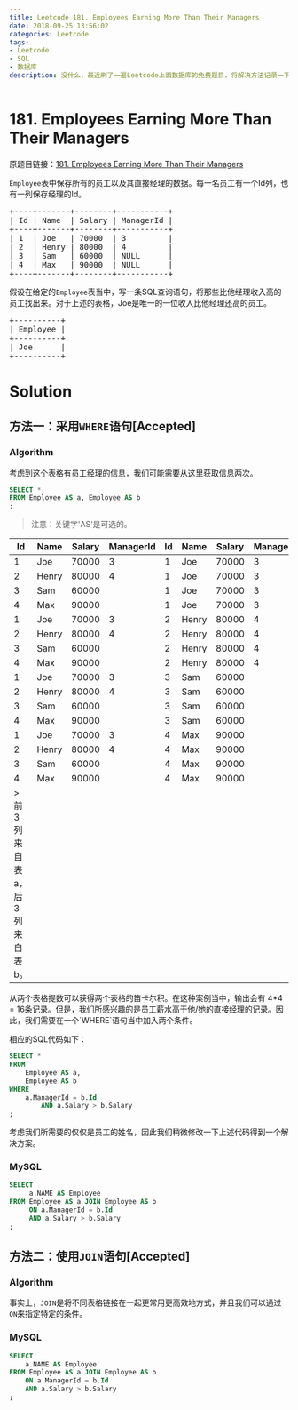 ```yaml
---
title: Leetcode 181. Employees Earning More Than Their Managers
date: 2018-09-25 13:56:02
categories: Leetcode
tags:
- Leetcode
- SQL
- 数据库
description: 没什么，最近刷了一遍Leetcode上面数据库的免费题目，将解决方法记录一下。
---
```

# 181. Employees Earning More Than Their Managers

原题目链接：[181. Employees Earning More Than Their Managers](https://leetcode.com/articles/employees-earning-more-than-their-managers/)


`Employee`表中保存所有的员工以及其直接经理的数据。每一名员工有一个Id列，也有一列保存经理的Id。
<pre>
+----+-------+--------+-----------+
| Id | Name  | Salary | ManagerId |
+----+-------+--------+-----------+
| 1  | Joe   | 70000  | 3         |
| 2  | Henry | 80000  | 4         |
| 3  | Sam   | 60000  | NULL      |
| 4  | Max   | 90000  | NULL      |
+----+-------+--------+-----------+
</pre>
假设在给定的`Employee`表当中，写一条SQL查询语句，将那些比他经理收入高的员工找出来。对于上述的表格，Joe是唯一的一位收入比他经理还高的员工。
<pre>
+----------+
| Employee |
+----------+
| Joe      |
+----------+
</pre>


# Solution

## 方法一：采用`WHERE`语句[Accepted]

### Algorithm

考虑到这个表格有员工经理的信息，我们可能需要从这里获取信息两次。

```sql
SELECT *
FROM Employee AS a, Employee AS b
;
```

> 注意：关键字'AS'是可选的。
<table>
<thead>
<tr>
<th>Id</th>
<th>Name</th>
<th>Salary</th>
<th>ManagerId</th>
<th>Id</th>
<th>Name</th>
<th>Salary</th>
<th>ManagerId</th>
</tr>
</thead>
<tbody>
<tr>
<td>1</td>
<td>Joe</td>
<td>70000</td>
<td>3</td>
<td>1</td>
<td>Joe</td>
<td>70000</td>
<td>3</td>
</tr>
<tr>
<td>2</td>
<td>Henry</td>
<td>80000</td>
<td>4</td>
<td>1</td>
<td>Joe</td>
<td>70000</td>
<td>3</td>
</tr>
<tr>
<td>3</td>
<td>Sam</td>
<td>60000</td>
<td></td>
<td>1</td>
<td>Joe</td>
<td>70000</td>
<td>3</td>
</tr>
<tr>
<td>4</td>
<td>Max</td>
<td>90000</td>
<td></td>
<td>1</td>
<td>Joe</td>
<td>70000</td>
<td>3</td>
</tr>
<tr>
<td>1</td>
<td>Joe</td>
<td>70000</td>
<td>3</td>
<td>2</td>
<td>Henry</td>
<td>80000</td>
<td>4</td>
</tr>
<tr>
<td>2</td>
<td>Henry</td>
<td>80000</td>
<td>4</td>
<td>2</td>
<td>Henry</td>
<td>80000</td>
<td>4</td>
</tr>
<tr>
<td>3</td>
<td>Sam</td>
<td>60000</td>
<td></td>
<td>2</td>
<td>Henry</td>
<td>80000</td>
<td>4</td>
</tr>
<tr>
<td>4</td>
<td>Max</td>
<td>90000</td>
<td></td>
<td>2</td>
<td>Henry</td>
<td>80000</td>
<td>4</td>
</tr>
<tr>
<td>1</td>
<td>Joe</td>
<td>70000</td>
<td>3</td>
<td>3</td>
<td>Sam</td>
<td>60000</td>
<td></td>
</tr>
<tr>
<td>2</td>
<td>Henry</td>
<td>80000</td>
<td>4</td>
<td>3</td>
<td>Sam</td>
<td>60000</td>
<td></td>
</tr>
<tr>
<td>3</td>
<td>Sam</td>
<td>60000</td>
<td></td>
<td>3</td>
<td>Sam</td>
<td>60000</td>
<td></td>
</tr>
<tr>
<td>4</td>
<td>Max</td>
<td>90000</td>
<td></td>
<td>3</td>
<td>Sam</td>
<td>60000</td>
<td></td>
</tr>
<tr>
<td>1</td>
<td>Joe</td>
<td>70000</td>
<td>3</td>
<td>4</td>
<td>Max</td>
<td>90000</td>
<td></td>
</tr>
<tr>
<td>2</td>
<td>Henry</td>
<td>80000</td>
<td>4</td>
<td>4</td>
<td>Max</td>
<td>90000</td>
<td></td>
</tr>
<tr>
<td>3</td>
<td>Sam</td>
<td>60000</td>
<td></td>
<td>4</td>
<td>Max</td>
<td>90000</td>
<td></td>
</tr>
<tr>
<td>4</td>
<td>Max</td>
<td>90000</td>
<td></td>
<td>4</td>
<td>Max</td>
<td>90000</td>
<td></td>
</tr>
<tr>
<td>&gt; 前3列来自表a，后3列来自表b。</td>
<td></td>
<td></td>
<td></td>
<td></td>
<td></td>
<td></td>
<td></td>
</tr>
</tbody>
</table>
从两个表格提数可以获得两个表格的笛卡尔积。在这种案例当中，输出会有 4*4 = 16条记录。但是，我们所感兴趣的是员工薪水高于他/她的直接经理的记录。因此，我们需要在一个`WHERE`语句当中加入两个条件。

相应的SQL代码如下：

```sql
SELECT *
FROM
    Employee AS a,
    Employee AS b
WHERE
    a.ManagerId = b.Id
        AND a.Salary > b.Salary
;
```

考虑我们所需要的仅仅是员工的姓名，因此我们稍微修改一下上述代码得到一个解决方案。

### MySQL

```sql
SELECT
     a.NAME AS Employee
FROM Employee AS a JOIN Employee AS b
     ON a.ManagerId = b.Id
     AND a.Salary > b.Salary
;
```

## 方法二：使用`JOIN`语句[Accepted]

### Algorithm

事实上，`JOIN`是将不同表格链接在一起更常用更高效地方式，并且我们可以通过`ON`来指定特定的条件。

### MySQL

```sql
SELECT 
	a.NAME AS Employee
FROM Employee AS a JOIN Employee AS b
	ON a.ManagerId = b.Id
	AND a.Salary > b.Salary
;
```




